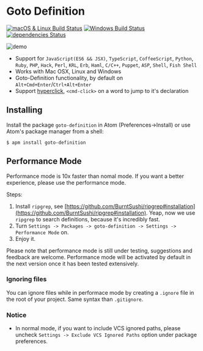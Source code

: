 # Goto Definition

[![macOS & Linux Build Status](https://travis-ci.org/faceair/atom-goto-definition.svg?branch=master)](https://travis-ci.org/faceair/atom-goto-definition)
[![Windows Build Status](https://ci.appveyor.com/api/projects/status/q8lttuxttxf69xs4?svg=true)](https://ci.appveyor.com/project/faceair/atom-goto-definition)
[![dependencies Status](https://david-dm.org/faceair/atom-goto-definition/status.svg)](https://david-dm.org/faceair/atom-goto-definition)

![demo](http://ww1.sinaimg.cn/large/71ef46c1ly1fdt8wgbaiqg20zi0j8hdu.gif)

* Support for `JavaScript(ES6 && JSX)`, `TypeScript`, `CoffeeScript`, `Python`, `Ruby`, `PHP`, `Hack`, `Perl`, `KRL`, `Erb`, `Haml`, `C/C++`, `Puppet`, `ASP`, `Shell`, `Fish Shell`
* Works with Mac OSX, Linux and Windows
* Goto-Definition functionality, by default on `Alt+Cmd+Enter`/`Ctrl+Alt+Enter`
* Support [hyperclick](https://atom.io/packages/hyperclick), `<cmd-click>` on a word to jump to it's declaration

## Installing
Install the package ```goto-definition``` in Atom (Preferences->Install) or use Atom's package manager from a shell:
```
$ apm install goto-definition
```

## Performance Mode

Performance mode is 10x faster than nomal mode. If you want a better experience, please use the performance mode.

Steps:

1. Install `ripgrep`, see [https://github.com/BurntSushi/ripgrep#installation](https://github.com/BurntSushi/ripgrep#installation). Yeap, now we use `ripgrep` to search definitions, because it's incredibly fast.
2. Turn `Settings -> Packages -> goto-definition -> Settings -> Performance Mode` on.
3. Enjoy it.

Please note that performance mode is still under testing, suggestions and feedback are welcome. Performance mode will be activated by default in the next version once it has been tested extensively.

### Ignoring files

You can ignore files while in performace mode by creating a `.ignore` file in the root of your project. Same syntax than `.gitignore`.

### Notice

* In normal mode, if you want to include VCS ignored paths, please uncheck `Settings -> Exclude VCS Ignored Paths` option under package preferences.
